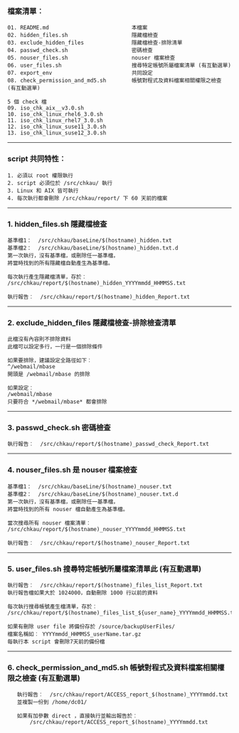 ### 檔案清單︰
```
01. README.md                          本檔案
02. hidden_files.sh                    隱藏檔檢查
03. exclude_hidden_files               隱藏檔檢查-排除清單
04. passwd_check.sh                    密碼檢查
05. nouser_files.sh                    nouser 檔案檢查
06. user_files.sh                      搜尋特定帳號所屬檔案清單 (有互動選單)
07. export_env                         共同設定
08. check_permission_and_md5.sh        帳號對程式及資料檔案相關權限之檢查 (有互動選單)

5 個 check 檔
09. iso_chk_aix__v3.0.sh
10. iso_chk_linux_rhel6_3.0.sh
11. iso_chk_linux_rhel7_3.0.sh
12. iso_chk_linux_suse11_3.0.sh
13. iso_chk_linux_suse12_3.0.sh
```
---
### script 共同特性︰
```
1. 必須以 root 權限執行
2. script 必須位於 /src/chkau/ 執行
3. Linux 和 AIX 皆可執行
4. 每次執行都會刪除 /src/chkau/report/ 下 60 天前的檔案
```
---
### 1. hidden_files.sh 隱藏檔檢查
```
基準檔1：  /src/chkau/baseLine/$(hostname)_hidden.txt
基準檔2：  /src/chkau/baseLine/$(hostname)_hidden.txt.d
第一次執行，沒有基準檔，或刪除任一基準檔，
將當時找到的所有隱藏檔自動產生為基準檔。

每次執行產生隱藏檔清單，存於︰
/src/chkau/report/$(hostname)_hidden_YYYYmmdd_HHMMSS.txt
   
執行報告︰  /src/chkau/report/$(hostname)_hidden_Report.txt
```   
---
### 2. exclude_hidden_files 隱藏檔檢查-排除檢查清單
```
此檔沒有內容則不排除資料
此檔可以設定多行，一行是一個排除條件
   
如果要排除，建議設定全路徑如下︰
^/webmail/mbase
開頭是 /webmail/mbase 的排除
   
如果設定︰
/webmail/mbase
只要符合 */webmail/mbase* 都會排除
```
---
### 3. passwd_check.sh 密碼檢查
```
執行報告︰  /src/chkau/report/$(hostname)_passwd_check_Report.txt
```
---
### 4. nouser_files.sh 是 nouser 檔案檢查
```
基準檔1：  /src/chkau/baseLine/$(hostname)_nouser.txt
基準檔2：  /src/chkau/baseLine/$(hostname)_nouser.txt.d
第一次執行，沒有基準檔，或刪除任一基準檔，
將當時找到的所有 nouser 檔自動產生為基準檔。

當次搜尋所有 nouser 檔案清單︰
/src/chkau/report/$(hostname)_nouser_YYYYmmdd_HHMMSS.txt
   
執行報告︰  /src/chkau/report/$(hostname)_nouser_Report.txt
```
---
### 5. user_files.sh 搜尋特定帳號所屬檔案清單此 (有互動選單)
```
執行報告︰  /src/chkau/report/$(hostname)_files_list_Report.txt
執行報告檔如果大於 1024000，自動刪除 1000 行以前的資料

每次執行搜尋帳號產生檔清單，存於︰
/src/chkau/report/$(hostname)_files_list_${user_name}_YYYYmmdd_HHMMSS.txt

如果有刪除 user file 將備份存於 /source/backupUserFiles/
檔案名稱如︰ YYYYmmdd_HHMMSS_userName.tar.gz
每執行本 script 會刪除7天前的備份檔
```
---
### 6. check_permission_and_md5.sh 帳號對程式及資料檔案相關權限之檢查 (有互動選單)
```
   執行報告︰  /src/chkau/report/ACCESS_report_$(hostname)_YYYYmmdd.txt
   並複製一份到 /home/dc01/

   如果有加參數 direct ，直接執行並輸出報告於︰
       /src/chkau/report/ACCESS_report_$(hostname)_YYYYmmdd.txt
```
